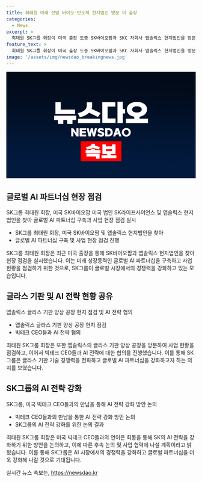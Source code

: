 ```yaml
---
title: 최태원 미래 산업 바이오·반도체 현지법인 방문 미 출장
categories:
  - News
excerpt: >
  최태원 SK그룹 회장이 미국 출장 도중 SK바이오팜과 SKC 자회사 앱솔릭스 현지법인을 방문했다. 최 회장은 뇌전증 신약 세노바메이트의 미국 직접 상황을 점검하고, 앱솔릭스의 글라스 기판 공장을 현지에서 살펴봤다. 또한, 오픈AI, 마이크로소프트, 아마존, 인텔 등 최고경영자들과 회동하여 글로벌 AI 파트너십을 모색했고, SK는 빅테크 파트너사들과의 협력을 통해 AI 생태계 경쟁력을 강화할 계획이라 밝혔다.
feature_text: >
  최태원 SK그룹 회장이 미국 출장 도중 SK바이오팜과 SKC 자회사 앱솔릭스 현지법인을 방문했다. 최 회장은 뇌전증 신약 세노바메이트의 미국 직접 상황을 점검하고, 앱솔릭스의 글라스 기판 공장을 현지에서 살펴봤다. 또한, 오픈AI, 마이크로소프트, 아마존, 인텔 등 최고경영자들과 회동하여 글로벌 AI 파트너십을 모색했고, SK는 빅테크 파트너사들과의 협력을 통해 AI 생태계 경쟁력을 강화할 계획이라 밝혔다.
image: '/assets/img/newsdao_breakingnews.jpg'
---
```


<p><img src="/assets/img/newsdao_breakingnews.jpg" alt="firstkoreanews 속보" /></p>

<h2 data-ke-size="size26">글로벌 AI 파트너십 현장 점검</h2>

<p>SK그룹 최태원 회장, 미국 SK바이오팜 미국 법인 SK라이프사이언스 및 앱솔릭스 현지법인을 찾아 글로벌 AI 파트너십 구축과 사업 현장 점검 실시</p>

<ul>
    <li>SK그룹 최태원 회장, 미국 SK바이오팜 및 앱솔릭스 현지법인을 찾아</li>
    <li>글로벌 AI 파트너십 구축 및 사업 현장 점검 진행</li>
</ul>

<p>SK그룹 최태원 회장은 최근 미국 출장을 통해 SK바이오팜과 앱솔릭스 현지법인을 찾아 현장 점검을 실시했습니다. 이는 미래 성장동력인 글로벌 AI 파트너십을 구축하고 사업 현황을 점검하기 위한 것으로, SK그룹이 글로벌 시장에서의 경쟁력을 강화하고 있는 모습입니다. </p>

<h2 data-ke-size="size26">글라스 기판 및 AI 전략 현황 공유</h2>

<p>앱솔릭스 글라스 기판 양상 공장 현지 점검 및 AI 전략 협의</p>

<ul>
    <li>앱솔릭스 글라스 기판 양상 공장 현지 점검</li>
    <li>빅테크 CEO들과 AI 전략 협의</li>
</ul>

<p>최태원 SK그룹 회장은 또한 앱솔릭스의 글라스 기판 양상 공장을 방문하여 사업 현황을 점검하고, 이어서 빅테크 CEO들과 AI 전략에 대한 협의를 진행했습니다. 이를 통해 SK그룹은 글라스 기판 기술 경쟁력을 전파하고 글로벌 AI 파트너십을 강화하고자 하는 의지를 보였습니다.</p>

<h2 data-ke-size="size26">SK그룹의 AI 전략 강화</h2>

<p>SK그룹, 미국 빅테크 CEO들과의 만남을 통해 AI 전략 강화 방안 논의 </p>

<ul>
    <li>빅테크 CEO들과의 만남을 통한 AI 전략 강화 방안 논의</li>
    <li>SK그룹의 AI 전략 강화를 위한 논의 결과</li>
</ul>

<p>최태원 SK그룹 회장은 미국 빅테크 CEO들과의 연이은 회동을 통해 SK의 AI 전략을 강화하기 위한 방안을 논의하고, 이에 따른 후속 논의 및 사업 협력에 나설 계획이라고 밝혔습니다. 이를 통해 SK그룹은 AI 시장에서의 경쟁력을 강화하고 글로벌 파트너십을 더욱 강화해 나갈 것으로 기대됩니다.</p>
실시간 뉴스 속보는, <a href="https://newsdao.kr" rel="dofollow">https://newsdao.kr</a>


